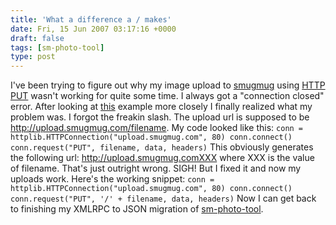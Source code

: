 ```yaml
---
title: 'What a difference a / makes'
date: Fri, 15 Jun 2007 03:17:16 +0000
draft: false
tags: [sm-photo-tool]
type: post
---
```


I've been trying to figure out why my image upload to [smugmug](http://familiarodriguez.smugmug.com) using [HTTP PUT](http://smugmug.jot.com/Uploading) wasn't working for quite some time. I always got a "connection closed" error. After looking at [this](http://inamidst.com/proj/put/put.py) example more closely I finally realized what my problem was. I forgot the freakin slash. The upload url is supposed to be http://upload.smugmug.com/filename. My code looked like this: `conn = httplib.HTTPConnection("upload.smugmug.com", 80) conn.connect() conn.request("PUT", filename, data, headers)` This obviously generates the following url: http://upload.smugmug.comXXX where XXX is the value of filename. That's just outright wrong. SIGH! But I fixed it and now my uploads work. Here's the working snippet: `conn = httplib.HTTPConnection("upload.smugmug.com", 80) conn.connect() conn.request("PUT", '/' + filename, data, headers)` Now I can get back to finishing my XMLRPC to JSON migration of [sm-photo-tool](http://sm-photo-tool.sourceforge.net/).